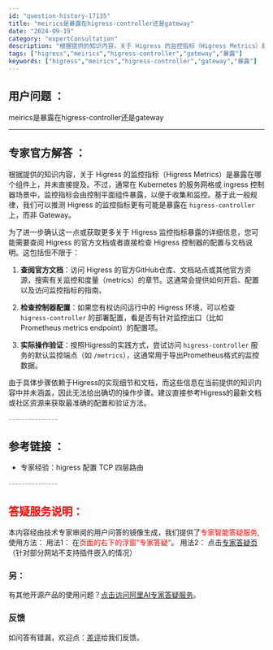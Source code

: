 ```yaml
---
id: "question-history-17135"
title: "meirics是暴露在higress-controller还是gateway"
date: "2024-09-19"
category: "expertConsultation"
description: "根据提供的知识内容，关于 Higress 的监控指标（Higress Metrics）是暴露在哪个组件上，并未直接提及。不过，通常在 Kubernetes 的服务网格或 ingress 控制器场景中，监控指标会由控制平面组件暴露，以便于收集和监控。基于此一般规律，我们可以推测 Higress 的监控"
tags: ["higress","meirics","higress-controller","gateway","暴露"]
keywords: ["higress","meirics","higress-controller","gateway","暴露"]
---
```


## 用户问题 ： 
 meirics是暴露在higress-controller还是gateway  

---------------
## 专家官方解答 ：

根据提供的知识内容，关于 Higress 的监控指标（Higress Metrics）是暴露在哪个组件上，并未直接提及。不过，通常在 Kubernetes 的服务网格或 ingress 控制器场景中，监控指标会由控制平面组件暴露，以便于收集和监控。基于此一般规律，我们可以推测 Higress 的监控指标更有可能是暴露在 `higress-controller` 上，而非 Gateway。

为了进一步确认这一点或获取更多关于 Higress 监控指标暴露的详细信息，您可能需要查阅 Higress 的官方文档或者直接检查 Higress 控制器的配置与文档说明。这包括但不限于：

1. **查阅官方文档**：访问 Higress 的官方GitHub仓库、文档站点或其他官方资源，搜索有关监控和度量（metrics）的章节。这通常会提供如何开启、配置以及访问监控指标的指南。

2. **检查控制器配置**：如果您有权访问运行中的 Higress 环境，可以检查 `higress-controller` 的部署配置，看是否有针对监控出口（比如 Prometheus metrics endpoint）的配置项。

3. **实际操作验证**：按照Higress的实践方式，尝试访问 `higress-controller` 服务的默认监控端点（如 `/metrics`），这通常用于导出Prometheus格式的监控数据。

由于具体步骤依赖于Higress的实现细节和文档，而这些信息在当前提供的知识内容中并未涵盖，因此无法给出确切的操作步骤。建议直接参考Higress的最新文档或社区资源来获取最准确的配置和验证方法。


<font color="#949494">---------------</font> 


## 参考链接 ：

* 专家经验：higress 配置 TCP 四层路由 


 <font color="#949494">---------------</font> 
 


## <font color="#FF0000">答疑服务说明：</font> 

本内容经由技术专家审阅的用户问答的镜像生成，我们提供了<font color="#FF0000">专家智能答疑服务</font>,使用方法：
用法1： 在<font color="#FF0000">页面的右下的浮窗”专家答疑“</font>。
用法2： 点击[专家答疑页](https://answer.opensource.alibaba.com/docs/intro)（针对部分网站不支持插件嵌入的情况）
### 另：


有其他开源产品的使用问题？[点击访问阿里AI专家答疑服务](https://answer.opensource.alibaba.com/docs/intro)。
### 反馈
如问答有错漏，欢迎点：[差评](https://ai.nacos.io/user/feedbackByEnhancerGradePOJOID?enhancerGradePOJOId=17147)给我们反馈。

